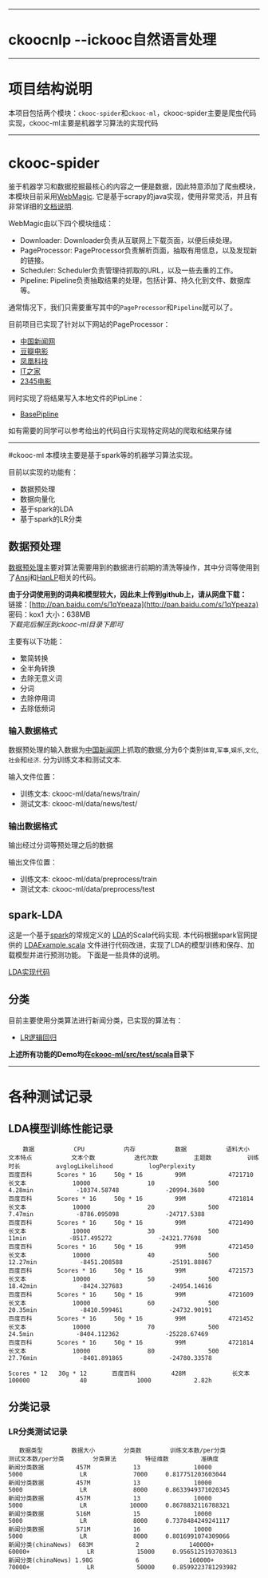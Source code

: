 ***********************************************************************
# ckoocnlp --ickooc自然语言处理


***********************************************************************
# 项目结构说明
本项目包括两个模块：`ckooc-spider`和`ckooc-ml`，ckooc-spider主要是爬虫代码实现，ckooc-ml主要是机器学习算法的实现代码

---
# ckooc-spider
鉴于机器学习和数据挖掘最核心的内容之一便是数据，因此特意添加了爬虫模块，本模块目前采用[WebMagic](https://github.com/code4craft/webmagic). 它是基于scrapy的java实现，使用非常灵活，并且有非常详细的[文档说明](http://webmagic.io/docs/zh/).

WebMagic由以下四个模块组成：<br>
>
* Downloader: Downloader负责从互联网上下载页面，以便后续处理。
* PageProcessor: PageProcessor负责解析页面，抽取有用信息，以及发现新的链接。
* Scheduler: Scheduler负责管理待抓取的URL，以及一些去重的工作。
* Pipeline: Pipeline负责抽取结果的处理，包括计算、持久化到文件、数据库等。

通常情况下，我们只需要重写其中的`PageProcessor`和`Pipeline`就可以了。<br>

目前项目已实现了针对以下网站的PageProcessor：
>
* [中国新闻网](https://github.com/yhao2014/CkoocNLP/blob/master/ckooc-spider/src/main/java/webmagic/processors/ChinaNewsProcessor.java)
* [豆瓣电影](https://github.com/yhao2014/CkoocNLP/blob/master/ckooc-spider/src/main/java/webmagic/processors/DoubanMovieProcessor.java)
* [凤凰科技](https://github.com/yhao2014/CkoocNLP/blob/master/ckooc-spider/src/main/java/webmagic/processors/FHInternetProcessor.java)
* [IT之家](https://github.com/yhao2014/CkoocNLP/blob/master/ckooc-spider/src/main/java/webmagic/processors/ITHomeProcessor.java)
* [2345电影](https://github.com/yhao2014/CkoocNLP/blob/master/ckooc-spider/src/main/java/webmagic/processors/Movie2345Processor.java)

同时实现了将结果写入本地文件的PipLine：
>
* [BasePipline](https://github.com/yhao2014/CkoocNLP/blob/master/ckooc-spider/src/main/java/webmagic/piplines/BasePipline.java)

如有需要的同学可以参考给出的代码自行实现特定网站的爬取和结果存储

---
#ckooc-ml
本模块主要是基于spark等的机器学习算法实现。<br>

目前以实现的功能有：
>
* 数据预处理
* 数据向量化
* 基于spark的LDA
* 基于spark的LR分类


## 数据预处理
[数据预处理](https://github.com/yhao2014/CkoocNLP/blob/master/ckooc-ml/src/main/scala/nlp/preprocess/PreProcessUtils.scala)主要对算法需要用到的数据进行前期的清洗等操作，其中分词等使用到了[Ansj](https://github.com/ansjsun/ansj_seg)和[HanLP](https://github.com/hankcs/HanLP)相关的代码。

**由于分词使用到的词典和模型较大，因此未上传到github上，请从网盘下载：**<br>
链接：[http://pan.baidu.com/s/1qYpeaza](http://pan.baidu.com/s/1qYpeaza) 密码：kox1 大小：638MB<br>
*下载完后解压到ckooc-ml目录下即可*

主要有以下功能：
>
* 繁简转换
* 全半角转换
* 去除无意义词
* 分词
* 去除停用词
* 去除低频词

### 输入数据格式
数据预处理的输入数据为[中国新闻网](http://www.chinanews.com/)上抓取的数据,分为6个类别`体育`,`军事`,`娱乐`,`文化`,`社会`和`经济`. 分为训练文本和测试文本.

输入文件位置：
* 训练文本: ckooc-ml/data/news/train/
* 测试文本: ckooc-ml/data/news/test/

### 输出数据格式
输出经过分词等预处理之后的数据<br>

输出文件位置：
* 训练文本: ckooc-ml/data/preprocess/train
* 测试文本: ckooc-ml/data/preprocess/test


## spark-LDA
这是一个基于[spark](http://spark.apache.org/)的常规定义的
[LDA](https://en.wikipedia.org/wiki/Latent_Dirichlet_allocation)的Scala代码实现.
本代码根据spark官网提供的
[LDAExample.scala](https://github.com/apache/spark/blob/master/examples/src/main/scala/org/apache/spark/examples/mllib/LDAExample.scala)
文件进行代码改进，实现了LDA的模型训练和保存、加载模型并进行预测功能。
下面是一些具体的说明。

[LDA实现代码](https://github.com/yhao2014/CkoocNLP/blob/master/ckooc-ml/src/main/scala/ml/clustering/lda/LDAUtils.scala)


## 分类
目前主要使用分类算法进行新闻分类，已实现的算法有：
>
* [LR逻辑回归](https://github.com/yhao2014/CkoocNLP/blob/master/ckooc-ml/src/main/scala/ml/classification/LRCliassifyUtils.scala)



**上述所有功能的Demo均在[ckooc-ml/src/test/scala](https://github.com/yhao2014/CkoocNLP/blob/master/ckooc-ml/src/test/scala)目录下**

---
# 各种测试记录
## LDA模型训练性能记录

        数据           CPU           内存           数据           语料大小           文本特点           文本个数           迭代次数          主题数          训练时长          avglogLikelihood          logPerplexity
    百度百科       5cores * 16     50g * 16         99M            4721710             长文本             10000                10               500            4.28min            -10374.58748             -20994.3680
    百度百科       5cores * 16     50g * 16         99M            4721814             长文本             10000                20               500            7.47min            -8786.095098             -24717.5388
    百度百科       5cores * 16     50g * 16         99M            4721490             长文本             10000                30               500              11min            -8517.495272             -24321.77698
    百度百科       5cores * 16     50g * 16         99M            4721450             长文本             10000                40               500           12.27min            -8451.208588             -25191.88867
    百度百科       5cores * 16     50g * 16         99M            4721573             长文本             10000                50               500           18.42min            -8424.327683             -24954.14616
    百度百科       5cores * 16     50g * 16         99M            4721609             长文本             10000                60               500           20.35min            -8410.599461             -24732.90191
    百度百科       5cores * 16     50g * 16         99M            4721452             长文本             10000                70               500            24.5min            -8404.112362             -25228.67469
    百度百科       5cores * 16     50g * 16         99M            4721814             长文本             10000                80               500           27.76min            -8401.891865             -24780.33578

    5cores * 12   30g * 12       百度百科          428M             长文本            100000              40              1000            2.82h


## 分类记录
### LR分类测试记录
       数据类型        数据大小        分类数        训练文本数/per分类        测试文本数/per分类        分类算法        特征维数         准确度
    新闻分类数据         457M            13               10000                     5000                LR             7000     0.817751203603044
    新闻分类数据         457M            13               10000                     5000                LR             8000     0.8633949371020345
    新闻分类数据         457M            13               10000                     5000                LR            10000     0.8678832116788321
    新闻分类数据         516M            15               10000                     5000                LR             8000     0.7378484249241117
    新闻分类数据         571M            16               10000                     5000                LR             8000     0.8016991074309066
    新闻分类(chinaNews)  683M            2              140000+                   60000+                LR            15000     0.9565125193703613
    新闻分类(chinaNews) 1.98G            6              160000+                   70000+                LR            50000     0.8599223781293982